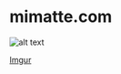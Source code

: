# mimatte.com

![alt text](https://i.imgur.com/QAPDpRB.png)

[Imgur](https://i.imgur.com/QAPDpRB.png)
